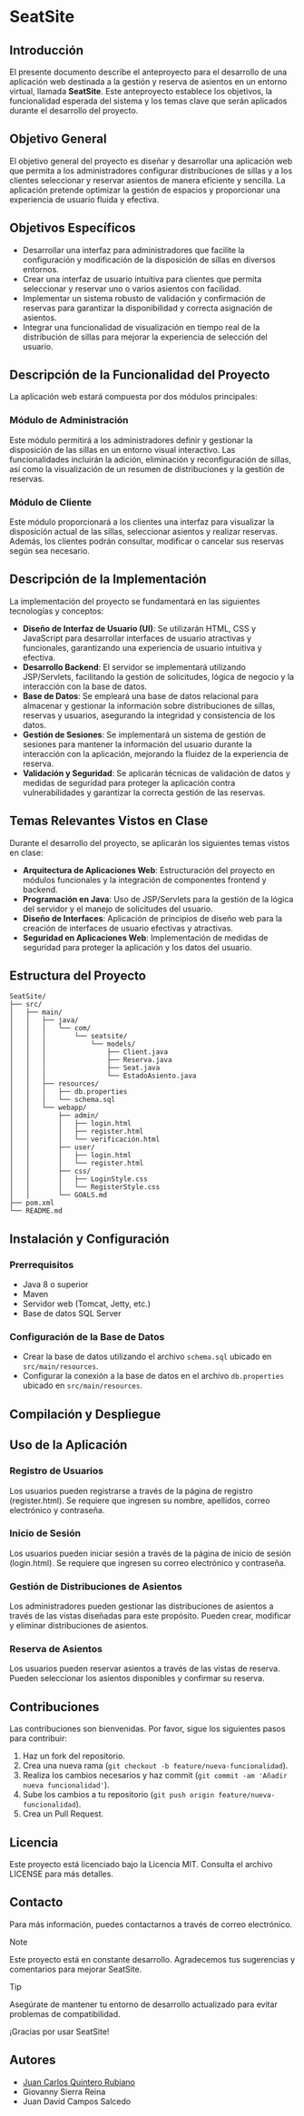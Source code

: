 # SeatSite
## Introducción

El presente documento describe el anteproyecto para el desarrollo de una aplicación web destinada a la gestión y reserva de asientos en un entorno virtual, llamada **SeatSite**. Este anteproyecto establece los objetivos, la funcionalidad esperada del sistema y los temas clave que serán aplicados durante el desarrollo del proyecto.

## Objetivo General

El objetivo general del proyecto es diseñar y desarrollar una aplicación web que permita a los administradores configurar distribuciones de sillas y a los clientes seleccionar y reservar asientos de manera eficiente y sencilla. La aplicación pretende optimizar la gestión de espacios y proporcionar una experiencia de usuario fluida y efectiva.

## Objetivos Específicos

- Desarrollar una interfaz para administradores que facilite la configuración y modificación de la disposición de sillas en diversos entornos.
- Crear una interfaz de usuario intuitiva para clientes que permita seleccionar y reservar uno o varios asientos con facilidad.
- Implementar un sistema robusto de validación y confirmación de reservas para garantizar la disponibilidad y correcta asignación de asientos.
- Integrar una funcionalidad de visualización en tiempo real de la distribución de sillas para mejorar la experiencia de selección del usuario.

## Descripción de la Funcionalidad del Proyecto

La aplicación web estará compuesta por dos módulos principales:

### Módulo de Administración

Este módulo permitirá a los administradores definir y gestionar la disposición de las sillas en un entorno visual interactivo. Las funcionalidades incluirán la adición, eliminación y reconfiguración de sillas, así como la visualización de un resumen de distribuciones y la gestión de reservas.

### Módulo de Cliente

Este módulo proporcionará a los clientes una interfaz para visualizar la disposición actual de las sillas, seleccionar asientos y realizar reservas. Además, los clientes podrán consultar, modificar o cancelar sus reservas según sea necesario.

## Descripción de la Implementación

La implementación del proyecto se fundamentará en las siguientes tecnologías y conceptos:

- **Diseño de Interfaz de Usuario (UI)**: Se utilizarán HTML, CSS y JavaScript para desarrollar interfaces de usuario atractivas y funcionales, garantizando una experiencia de usuario intuitiva y efectiva.
- **Desarrollo Backend**: El servidor se implementará utilizando JSP/Servlets, facilitando la gestión de solicitudes, lógica de negocio y la interacción con la base de datos.
- **Base de Datos**: Se empleará una base de datos relacional para almacenar y gestionar la información sobre distribuciones de sillas, reservas y usuarios, asegurando la integridad y consistencia de los datos.
- **Gestión de Sesiones**: Se implementará un sistema de gestión de sesiones para mantener la información del usuario durante la interacción con la aplicación, mejorando la fluidez de la experiencia de reserva.
- **Validación y Seguridad**: Se aplicarán técnicas de validación de datos y medidas de seguridad para proteger la aplicación contra vulnerabilidades y garantizar la correcta gestión de las reservas.

## Temas Relevantes Vistos en Clase

Durante el desarrollo del proyecto, se aplicarán los siguientes temas vistos en clase:

- **Arquitectura de Aplicaciones Web**: Estructuración del proyecto en módulos funcionales y la integración de componentes frontend y backend.
- **Programación en Java**: Uso de JSP/Servlets para la gestión de la lógica del servidor y el manejo de solicitudes del usuario.
- **Diseño de Interfaces**: Aplicación de principios de diseño web para la creación de interfaces de usuario efectivas y atractivas.
- **Seguridad en Aplicaciones Web**: Implementación de medidas de seguridad para proteger la aplicación y los datos del usuario.

## Estructura del Proyecto

```plaintext
SeatSite/
├── src/
│   ├── main/
│   │   ├── java/
│   │   │   └── com/
│   │   │       └── seatsite/
│   │   │           └── models/
│   │   │               ├── Client.java
│   │   │               ├── Reserva.java
│   │   │               ├── Seat.java
│   │   │               └── EstadoAsiento.java
│   │   ├── resources/
│   │   │   ├── db.properties
│   │   │   └── schema.sql
│   │   └── webapp/
│   │       ├── admin/
│   │       │   ├── login.html
│   │       │   ├── register.html
│   │       │   └── verificación.html
│   │       ├── user/
│   │       │   ├── login.html
│   │       │   └── register.html
│   │       ├── css/
│   │       │   ├── LoginStyle.css
│   │       │   └── RegisterStyle.css
│   │       └── GOALS.md
├── pom.xml
└── README.md
```

## Instalación y Configuración

### Prerrequisitos

- Java 8 o superior
- Maven
- Servidor web (Tomcat, Jetty, etc.)
- Base de datos SQL Server

### Configuración de la Base de Datos

- Crear la base de datos utilizando el archivo `schema.sql` ubicado en `src/main/resources`.
- Configurar la conexión a la base de datos en el archivo `db.properties` ubicado en `src/main/resources`.

## Compilación y Despliegue

## Uso de la Aplicación

### Registro de Usuarios

Los usuarios pueden registrarse a través de la página de registro (register.html). Se requiere que ingresen su nombre, apellidos, correo electrónico y contraseña.

### Inicio de Sesión

Los usuarios pueden iniciar sesión a través de la página de inicio de sesión (login.html). Se requiere que ingresen su correo electrónico y contraseña.

### Gestión de Distribuciones de Asientos

Los administradores pueden gestionar las distribuciones de asientos a través de las vistas diseñadas para este propósito. Pueden crear, modificar y eliminar distribuciones de asientos.

### Reserva de Asientos

Los usuarios pueden reservar asientos a través de las vistas de reserva. Pueden seleccionar los asientos disponibles y confirmar su reserva.

## Contribuciones

Las contribuciones son bienvenidas. Por favor, sigue los siguientes pasos para contribuir:

1. Haz un fork del repositorio.
2. Crea una nueva rama (`git checkout -b feature/nueva-funcionalidad`).
3. Realiza los cambios necesarios y haz commit (`git commit -am 'Añadir nueva funcionalidad'`).
4. Sube los cambios a tu repositorio (`git push origin feature/nueva-funcionalidad`).
5. Crea un Pull Request.

## Licencia

Este proyecto está licenciado bajo la Licencia MIT. Consulta el archivo LICENSE para más detalles.

## Contacto

Para más información, puedes contactarnos a través de correo electrónico.

> [!NOTE]
> Este proyecto está en constante desarrollo. Agradecemos tus sugerencias y comentarios para mejorar SeatSite.

> [!TIP]
> Asegúrate de mantener tu entorno de desarrollo actualizado para evitar problemas de compatibilidad.

¡Gracias por usar SeatSite!

## Autores

- [Juan Carlos Quintero Rubiano](https://github.com/JkVely)
- Giovanny Sierra Reina
- Juan David Campos Salcedo
